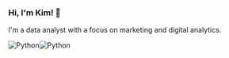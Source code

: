 ### Hi, I'm Kim! 👋

I'm a data analyst with a focus on marketing and digital analytics.

<!--
**lilkimchi/lilkimchi** is a ✨ _special_ ✨ repository because its `README.md` (this file) appears on your GitHub profile.

Here are some ideas to get you started:

- 🔭 I’m currently working on ...
- 🌱 I’m currently learning ...
- 👯 I’m looking to collaborate on ...
- 🤔 I’m looking for help with ...
- 💬 Ask me about ...
- 📫 How to reach me: ...
- 😄 Pronouns: ...
- ⚡ Fun fact: ...
-->
<img alt="Python" src="https://img.shields.io/badge/language-Python-yellow"/><img alt="Python" src="https://img.shields.io/badge/language-SQL-blue"/>

